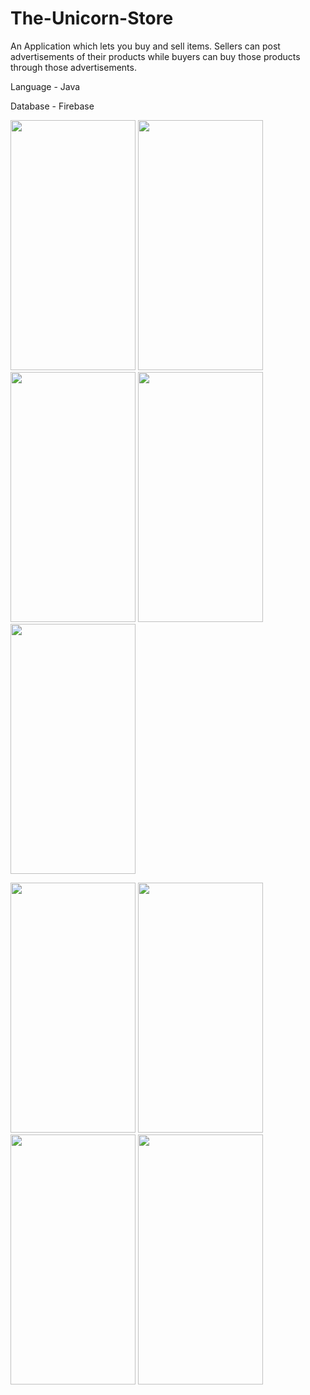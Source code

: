 # The-Unicorn-Store
An Application which lets you buy and sell items. Sellers can post advertisements of their products while buyers can buy those products through those advertisements.

Language - Java

Database - Firebase





<img src = "https://user-images.githubusercontent.com/68228350/154535229-c469e81e-1716-44cc-8396-b893769ccf5f.jpeg" width = "200" height = "400"> <img src="https://user-images.githubusercontent.com/68228350/154532762-4a0c77d7-3ccb-474b-8df1-d959f62b2fdc.jpeg" width="200" height="400">  
<img src = "https://user-images.githubusercontent.com/68228350/154533383-cc53f5cb-276f-4df9-bfd4-41693cfea4f1.jpeg" width = "200" height = "400">       <img src = "https://user-images.githubusercontent.com/68228350/154533751-e4b7e348-da22-4de6-b018-4b1d62a88343.jpeg" width = "200" height = "400" >  <img src = "https://user-images.githubusercontent.com/68228350/154533993-8fe21420-a527-4ae6-a4a2-cea213b9d8fb.jpeg" width = "200" height = "400" > 

<img src = "https://user-images.githubusercontent.com/68228350/154534220-afa71dc8-6952-48a9-a5a0-7b3c5eb3ce81.jpeg" width = "200" height = "400" >  <img src = "https://user-images.githubusercontent.com/68228350/154534427-47cbf379-455e-4b73-af85-849696f90888.jpeg" width = "200" height = "400" >   <img src = "https://user-images.githubusercontent.com/68228350/154534625-79dc5878-b321-4922-aacf-3d2406f792d4.jpeg" width = "200" height = "400" >  <img src = "https://user-images.githubusercontent.com/68228350/154534802-66da459a-02bc-449d-a30c-e7e33bfb57e9.jpeg" width = "200" height = "400" >  
